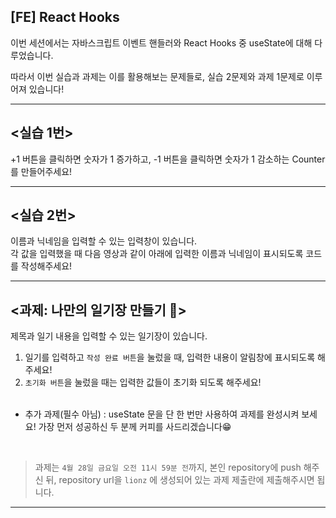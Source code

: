 ## [FE] React Hooks

이번 세션에서는 자바스크립트 이벤트 핸들러와 React Hooks 중 useState에 대해 다루었습니다.

따라서 이번 실습과 과제는 이를 활용해보는 문제들로, 실습 2문제와 과제 1문제로 이루어져 있습니다!

---

## <실습 1번>

+1 버튼을 클릭하면 숫자가 1 증가하고, -1 버튼을 클릭하면 숫자가 1 감소하는 Counter를 만들어주세요!

---

## <실습 2번>

이름과 닉네임을 입력할 수 있는 입력창이 있습니다.  
각 값을 입력했을 때 다음 영상과 같이 아래에 입력한 이름과 닉네임이 표시되도록 코드를 작성해주세요!

---

## <과제: 나만의 일기장 만들기 📝>

제목과 일기 내용을 입력할 수 있는 일기장이 있습니다.

1. 일기를 입력하고 `작성 완료 버튼`을 눌렀을 때, 입력한 내용이 알림창에 표시되도록 해주세요!
2. `초기화 버튼`을 눌렀을 때는 입력한 값들이 초기화 되도록 해주세요!  
   <br/>

- 추가 과제(필수 아님) : useState 문을 단 한 번만 사용하여 과제를 완성시켜 보세요! 가장 먼저 성공하신 두 분께 커피를 사드리겠습니다😁

<br/>

> 과제는 `4월 28일 금요일 오전 11시 59분 전`까지, 본인 repository에 push 해주신 뒤, repository url을 `lionz` 에 생성되어 있는 과제 제출란에 제출해주시면 됩니다.

---
